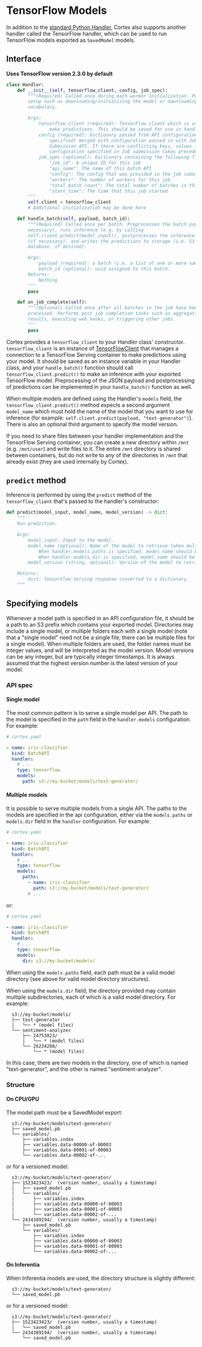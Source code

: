 # TensorFlow Models

In addition to the [standard Python Handler](handler.md), Cortex also supports another handler called the TensorFlow handler, which can be used to run TensorFlow models exported as `SavedModel` models.

## Interface

**Uses TensorFlow version 2.3.0 by default**

```python
class Handler:
    def __init__(self, tensorflow_client, config, job_spec):
        """(Required) Called once during each worker initialization. Performs
        setup such as downloading/initializing the model or downloading a
        vocabulary.

        Args:
            tensorflow_client (required): TensorFlow client which is used to
                make predictions. This should be saved for use in handle_batch().
            config (required): Dictionary passed from API configuration (if
                specified) merged with configuration passed in with Job
                Submission API. If there are conflicting keys, values in
                configuration specified in Job submission takes precedence.
            job_spec (optional): Dictionary containing the following fields:
                "job_id": A unique ID for this job
                "api_name": The name of this batch API
                "config": The config that was provided in the job submission
                "workers": The number of workers for this job
                "total_batch_count": The total number of batches in this job
                "start_time": The time that this job started
        """
        self.client = tensorflow_client
        # Additional initialization may be done here

    def handle_batch(self, payload, batch_id):
        """(Required) Called once per batch. Preprocesses the batch payload (if
        necessary), runs inference (e.g. by calling
        self.client.predict(model_input)), postprocesses the inference output
        (if necessary), and writes the predictions to storage (i.e. S3 or a
        database, if desired).

        Args:
            payload (required): a batch (i.e. a list of one or more samples).
            batch_id (optional): uuid assigned to this batch.
        Returns:
            Nothing
        """
        pass

    def on_job_complete(self):
        """(Optional) Called once after all batches in the job have been
        processed. Performs post job completion tasks such as aggregating
        results, executing web hooks, or triggering other jobs.
        """
        pass
```

<!-- CORTEX_VERSION_MINOR -->
Cortex provides a `tensorflow_client` to your Handler class' constructor. `tensorflow_client` is an instance of [TensorFlowClient](https://github.com/cortexlabs/cortex/tree/master/python/serve/cortex_internal/lib/client/tensorflow.py) that manages a connection to a TensorFlow Serving container to make predictions using your model. It should be saved as an instance variable in your Handler class, and your `handle_batch()` function should call `tensorflow_client.predict()` to make an inference with your exported TensorFlow model. Preprocessing of the JSON payload and postprocessing of predictions can be implemented in your `handle_batch()` function as well.

When multiple models are defined using the Handler's `models` field, the `tensorflow_client.predict()` method expects a second argument `model_name` which must hold the name of the model that you want to use for inference (for example: `self.client.predict(payload, "text-generator")`). There is also an optional third argument to specify the model version.

If you need to share files between your handler implementation and the TensorFlow Serving container, you can create a new directory within `/mnt` (e.g. `/mnt/user`) and write files to it. The entire `/mnt` directory is shared between containers, but do not write to any of the directories in `/mnt` that already exist (they are used internally by Cortex).

## `predict` method

Inference is performed by using the `predict` method of the `tensorflow_client` that's passed to the handler's constructor:

```python
def predict(model_input, model_name, model_version) -> dict:
    """
    Run prediction.

    Args:
        model_input: Input to the model.
        model_name (optional): Name of the model to retrieve (when multiple models are deployed in an API).
            When handler.models.paths is specified, model_name should be the name of one of the models listed in the API config.
            When handler.models.dir is specified, model_name should be the name of a top-level directory in the models dir.
        model_version (string, optional): Version of the model to retrieve. Can be omitted or set to "latest" to select the highest version.

    Returns:
        dict: TensorFlow Serving response converted to a dictionary.
    """
```

## Specifying models

Whenever a model path is specified in an API configuration file, it should be a path to an S3 prefix which contains your exported model. Directories may include a single model, or multiple folders each with a single model (note that a "single model" need not be a single file; there can be multiple files for a single model). When multiple folders are used, the folder names must be integer values, and will be interpreted as the model version. Model versions can be any integer, but are typically integer timestamps. It is always assumed that the highest version number is the latest version of your model.

### API spec

#### Single model

The most common pattern is to serve a single model per API. The path to the model is specified in the `path` field in the `handler.models` configuration. For example:

```yaml
# cortex.yaml

- name: iris-classifier
  kind: BatchAPI
  handler:
    # ...
    type: tensorflow
    models:
      path: s3://my-bucket/models/text-generator/
```

#### Multiple models

It is possible to serve multiple models from a single API. The paths to the models are specified in the api configuration, either via the `models.paths` or `models.dir` field in the `handler` configuration. For example:

```yaml
# cortex.yaml

- name: iris-classifier
  kind: BatchAPI
  handler:
    # ...
    type: tensorflow
    models:
      paths:
        - name: iris-classifier
          path: s3://my-bucket/models/text-generator/
        # ...
```

or:

```yaml
# cortex.yaml

- name: iris-classifier
  kind: BatchAPI
  handler:
    # ...
    type: tensorflow
    models:
      dir: s3://my-bucket/models/
```

When using the `models.paths` field, each path must be a valid model directory (see above for valid model directory structures).

When using the `models.dir` field, the directory provided may contain multiple subdirectories, each of which is a valid model directory. For example:

```text
  s3://my-bucket/models/
  ├── text-generator
  |   └── * (model files)
  └── sentiment-analyzer
      ├── 24753823/
      |   └── * (model files)
      └── 26234288/
          └── * (model files)
```

In this case, there are two models in the directory, one of which is named "text-generator", and the other is named "sentiment-analyzer".

### Structure

#### On CPU/GPU

The model path must be a SavedModel export:

```text
  s3://my-bucket/models/text-generator/
  ├── saved_model.pb
  └── variables/
      ├── variables.index
      ├── variables.data-00000-of-00003
      ├── variables.data-00001-of-00003
      └── variables.data-00002-of-...
```

or for a versioned model:

```text
  s3://my-bucket/models/text-generator/
  ├── 1523423423/  (version number, usually a timestamp)
  |   ├── saved_model.pb
  |   └── variables/
  |       ├── variables.index
  |       ├── variables.data-00000-of-00003
  |       ├── variables.data-00001-of-00003
  |       └── variables.data-00002-of-...
  └── 2434389194/  (version number, usually a timestamp)
      ├── saved_model.pb
      └── variables/
          ├── variables.index
          ├── variables.data-00000-of-00003
          ├── variables.data-00001-of-00003
          └── variables.data-00002-of-...
```

#### On Inferentia

When Inferentia models are used, the directory structure is slightly different:

```text
  s3://my-bucket/models/text-generator/
  └── saved_model.pb
```

or for a versioned model:

```text
  s3://my-bucket/models/text-generator/
  ├── 1523423423/  (version number, usually a timestamp)
  |   └── saved_model.pb
  └── 2434389194/  (version number, usually a timestamp)
      └── saved_model.pb
```
